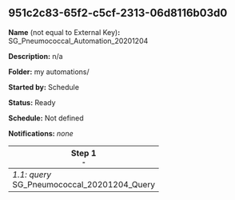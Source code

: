## 951c2c83-65f2-c5cf-2313-06d8116b03d0

**Name** (not equal to External Key)**:** SG_Pneumococcal_Automation_20201204

**Description:** n/a

**Folder:** my automations/

**Started by:** Schedule

**Status:** Ready

**Schedule:** Not defined

**Notifications:** _none_


| Step 1<br>_<small>-</small>_ |
| --- |
| _1.1: query_<br>SG_Pneumococcal_20201204_Query |
